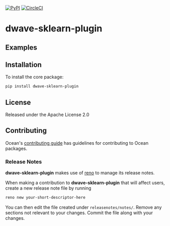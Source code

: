 [![PyPI](https://img.shields.io/pypi/v/dwave-sklearn-plugin.svg)](https://pypi.python.org/pypi/dwave-sklearn-plugin)
[![CircleCI](https://dl.circleci.com/status-badge/img/gh/dwavesystems/dwave-sklearn-plugin/tree/main.svg?style=svg)](https://dl.circleci.com/status-badge/redirect/gh/dwavesystems/dwave-sklearn-plugin)

# dwave-sklearn-plugin

## Examples

## Installation

To install the core package:

```bash
pip install dwave-sklearn-plugin
```

## License

Released under the Apache License 2.0

## Contributing

Ocean's [contributing guide](https://docs.ocean.dwavesys.com/en/stable/contributing.html)
has guidelines for contributing to Ocean packages.

### Release Notes

**dwave-sklearn-plugin** makes use of [reno](https://docs.openstack.org/reno/) to manage its
release notes.

When making a contribution to **dwave-sklearn-plugin** that will affect users, create a new
release note file by running

```bash
reno new your-short-descriptor-here
```

You can then edit the file created under ``releasenotes/notes/``.
Remove any sections not relevant to your changes.
Commit the file along with your changes.
